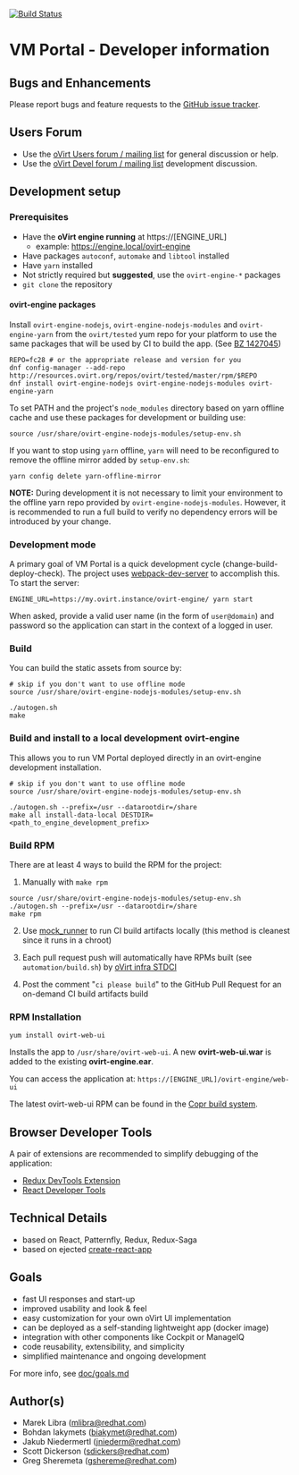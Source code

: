 [![Build Status](https://travis-ci.org/oVirt/ovirt-web-ui.svg?branch=master)](https://travis-ci.org/oVirt/ovirt-web-ui)

# VM Portal - Developer information


## Bugs and Enhancements
Please report bugs and feature requests to the [GitHub issue tracker](https://github.com/oVirt/ovirt-web-ui/issues).


## Users Forum
  - Use the [oVirt Users forum / mailing list](https://lists.ovirt.org/archives/list/users@ovirt.org/) for general discussion or help.
  - Use the [oVirt Devel forum / mailing list](https://lists.ovirt.org/archives/list/devel@ovirt.org/) development discussion.


## Development setup

### Prerequisites
  - Have the **oVirt engine running** at https://[ENGINE_URL]
    - example: https://engine.local/ovirt-engine
  - Have packages `autoconf`, `automake` and `libtool` installed
  - Have `yarn` installed
  - Not strictly required but **suggested**, use the `ovirt-engine-*` packages
  - `git clone` the repository


#### ovirt-engine packages
Install `ovirt-engine-nodejs`, `ovirt-engine-nodejs-modules` and `ovirt-engine-yarn`
from the `ovirt/tested` yum repo for your platform to use the same packages that will
be used by CI to build the app.  (See [BZ 1427045](https://bugzilla.redhat.com/show_bug.cgi?id=1427045))

    REPO=fc28 # or the appropriate release and version for you
    dnf config-manager --add-repo http://resources.ovirt.org/repos/ovirt/tested/master/rpm/$REPO
    dnf install ovirt-engine-nodejs ovirt-engine-nodejs-modules ovirt-engine-yarn

To set PATH and the project's `node_modules` directory based on yarn offline cache
and use these packages for development or building use:

    source /usr/share/ovirt-engine-nodejs-modules/setup-env.sh

If you want to stop using `yarn` offline, `yarn` will need to be reconfigured to remove
the offline mirror added by `setup-env.sh`:

    yarn config delete yarn-offline-mirror


**NOTE:** During development it is not necessary to limit your environment to the offline
yarn repo provided by `ovirt-engine-nodejs-modules`.  However, it is recommended to run a
full build to verify no dependency errors will be introduced by your change.


### Development mode
A primary goal of VM Portal is a quick development cycle (change-build-deploy-check). The
project uses [webpack-dev-server](http://webpack.github.io/docs/webpack-dev-server.html)
to accomplish this. To start the server:

    ENGINE_URL=https://my.ovirt.instance/ovirt-engine/ yarn start

When asked, provide a valid user name (in the form of `user@domain`) and password so
the application can start in the context of a logged in user.


### Build
You can build the static assets from source by:

    # skip if you don't want to use offline mode
    source /usr/share/ovirt-engine-nodejs-modules/setup-env.sh

    ./autogen.sh
    make


### Build and install to a local development ovirt-engine
This allows you to run VM Portal deployed directly in an ovirt-engine development installation.

    # skip if you don't want to use offline mode
    source /usr/share/ovirt-engine-nodejs-modules/setup-env.sh

    ./autogen.sh --prefix=/usr --datarootdir=/share
    make all install-data-local DESTDIR=<path_to_engine_development_prefix>


### Build RPM
There are at least 4 ways to build the RPM for the project:
  1. Manually with `make rpm`

    source /usr/share/ovirt-engine-nodejs-modules/setup-env.sh
    ./autogen.sh --prefix=/usr --datarootdir=/share
    make rpm

  2. Use [mock_runner](https://ovirt-infra-docs.readthedocs.io/en/latest/CI/Using_mock_runner/index.html)
     to run CI build artifacts locally (this method is cleanest since it runs in a chroot)

  3. Each pull request push will automatically have RPMs built (see `automation/build.sh`)
     by [oVirt infra STDCI](https://ovirt-infra-docs.readthedocs.io/en/latest/CI/Build_and_test_standards/index.html)

  4. Post the comment "`ci please build`" to the GitHub Pull Request for an on-demand
     CI build artifacts build


### RPM Installation
    yum install ovirt-web-ui

Installs the app to `/usr/share/ovirt-web-ui`. A new **ovirt-web-ui.war** is added to the existing **ovirt-engine.ear**.

You can access the application at: `https://[ENGINE_URL]/ovirt-engine/web-ui`

The latest ovirt-web-ui RPM can be found in the [Copr build system](https://copr.fedorainfracloud.org/coprs/ovirtwebui/ovirt-web-ui/).


## Browser Developer Tools
A pair of extensions are recommended to simplify debugging of the application:
  - [Redux DevTools Extension](http://extension.remotedev.io/)
  - [React Developer Tools](https://github.com/facebook/react-devtools)


## Technical Details
- based on React, Patternfly, Redux, Redux-Saga
- based on ejected [create-react-app](https://facebook.github.io/react/blog/2016/07/22/create-apps-with-no-configuration.html)


## Goals
- fast UI responses and start-up
- improved usability and look & feel
- easy customization for your own oVirt UI implementation
- can be deployed as a self-standing lightweight app (docker image)
- integration with other components like Cockpit or ManageIQ
- code reusability, extensibility, and simplicity
- simplified maintenance and ongoing development

For more info, see [doc/goals.md](https://github.com/oVirt/ovirt-web-ui/blob/master/doc/goals.md)


## Author(s)
- Marek Libra (mlibra@redhat.com)
- Bohdan Iakymets (biakymet@redhat.com)
- Jakub Niedermertl (jniederm@redhat.com)
- Scott Dickerson (sdickers@redhat.com)
- Greg Sheremeta (gshereme@redhat.com)
